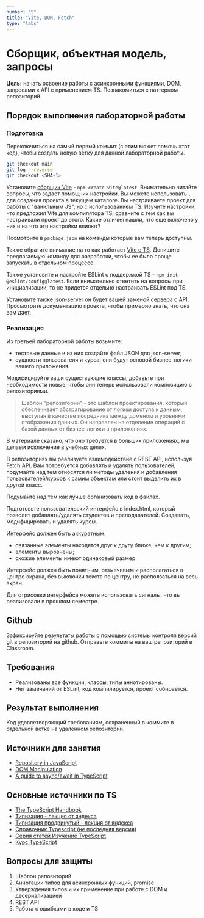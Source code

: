 ```yaml
---
number: "5"
title: "Vite, DOM, Fetch"
type: "labs"
---
```


# Сборщик, объектная модель, запросы

**Цель:** начать освоение работы с асинхронными функциями, DOM, запросами к API с применением TS. Познакомиться с паттерном репозиторий.

## Порядок выполнения лабораторной работы

### Подготовка

Переключиться на самый первый коммит (с этим может помочь этот код), чтобы создать новую ветку для данной лабораторной работы.

```bash
git checkout main
git log --reverse
git checkout <SHA-1>
```

Установите [сборщик Vite](https://vitejs.dev/guide/) - `npm create vite@latest`. Внимательно читайте вопросы, что задает помощник настройки. Вы можете использовать `.` для создания проекта в текущем каталоге. Вы настраиваете проект для работы с "ванильным JS", но с использованием TS. Изучите настройки, что предложил Vite для компилятора TS, сравните с тем как вы настраивали проект до этого. Какие отличия нашли, что еще включено у них и на что эти настройки влияют?

Посмотрите в `package.json` на команды которые вам теперь доступны.

Также обратите внимание на то как работает [Vite с TS](https://vitejs.dev/guide/features.html#typescript). Допишите предлагаемую команду для разработки, чтобы ее было проще запускать в отдельном процессе.

Также установите и настройте ESLint c поддержкой TS - `npm init @eslint/config@latest`. Если внимательно ответить на вопросы при инициализации, то не придется отдельно настраивать ESLint под TS.

Установите также [json-server](https://www.npmjs.com/package/json-server) он будет вашей заменой сервера с API. Просмотрите документацию проекта, чтобы примерно знать, что она вам дает.

### Реализация

Из третьей лабораторной работы возьмите:

- тестовые данные и из них создайте файл JSON для json-server;
- сущности пользователя и курса, они будут основой бизнес-логики вашего приложения.

Модифицируйте ваши существующие классы, добавьте при необходимости новые, чтобы они теперь использовали композицию с репозиториями.

> Шаблон "репозиторий" - это шаблон проектирования, который обеспечивает абстрагирование от логики доступа к данным, выступая в качестве посредника между доменом и уровнями отображения данных. Он направлен на отделение операций с базой данных от бизнес-логики в приложениях.

В материале сказано, что оно требуется в больших приложениях, мы делаем исключение в учебных целях.

В репозиториях вы реализуете взаимодействие с REST API, используя Fetch API. Вам потребуется добавлять и удалять пользователей, подумайте над тем относятся ли методы удаления и добавления пользователей/курсов к самим объектам или стоит выделить их в другой класс.

Подумайте над тем как лучше организовать код в файлах.

Подготовьте пользовательский интерфейс в index.html, который позволит добавлять/удалять студентов и преподавателей. Создавать, модифицировать и удалять курсы.

Интерфейс должен быть аккуратным:

- связанные элементы находятся друг к другу ближе, чем к другим;
- элементы выровнены;
- схожие элементы имеют одинаковый размер.

Интерфейс должен быть понятным, отзывчивым и располагаться в центре экрана, без выключки текста по центру, не расползаться на весь экран.

Для отрисовки интерфейса можете использовать сигналы, что вы реализовали в прошлом семестре.

## Github

Зафиксируйте результаты работы с помощью системы контроля версий git в репозиторий на github. Отправьте коммиты на ваш репозиторий в Classroom.

## Требования

- Реализованы все функции, классы, типы аннотированы.
- Нет замечаний от ESLint, код компилируется, проект собирается.

## Результат выполнения

Код удовлетворяющий требованиям, сохраненный в коммите в отдельной ветке на удаленном репозитории.

## Источники для занятия

- [Repository in JavaScript](https://softwarepatternslexicon.com/patterns-js/data-access/repository/)
- [DOM Manipulation](https://www.typescriptlang.org/docs/handbook/dom-manipulation.html)
- [A guide to async/await in TypeScript](https://blog.logrocket.com/async-await-typescript/)

## Основные источники по TS

- [The TypeScript Handbook](https://www.typescriptlang.org/docs/handbook/intro.html)
- [Типизация - лекция от яндекса](https://youtube.com/live/M-58whTqjgU)
- [Типизация продвинутый - лекция от яндекса](https://youtube.com/live/YOly5_M040w)
- [Справочник Typescript (не последняя версия)](https://scriptdev.ru/)
- [Серия статей Изучение TypeScript](https://habr.com/ru/articles/663964/)
- [Курс TypeScript](https://code-basics.com/ru/languages/typescript)

## Вопросы для защиты

1. Шаблон репозиторий
1. Аннотации типов для асинхронных функций, promise
1. Утверждения типов и их применение при работе с DOM и десериализацией
1. REST API
1. Работа с ошибками в коде и TS
